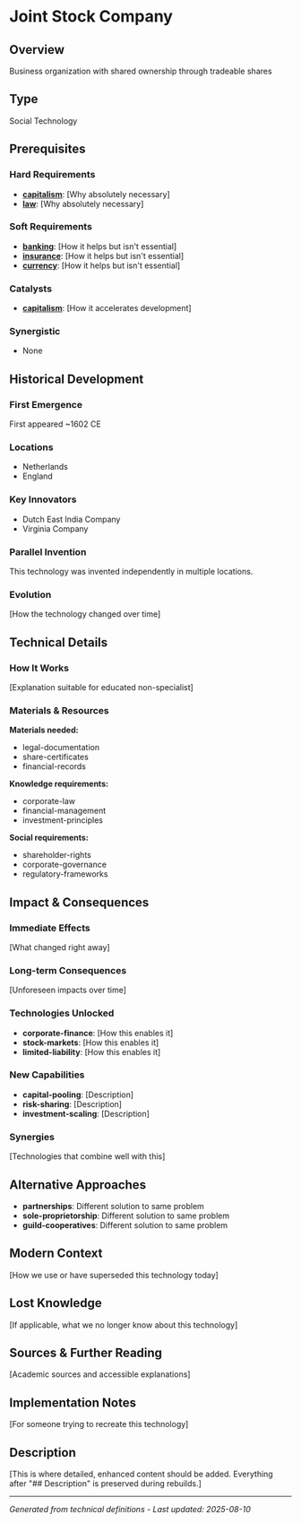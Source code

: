 # Joint Stock Company

## Overview
Business organization with shared ownership through tradeable shares

## Type
Social Technology

## Prerequisites

### Hard Requirements
- **[capitalism](../capitalism/README.md)**: [Why absolutely necessary]
- **[law](../law/README.md)**: [Why absolutely necessary]

### Soft Requirements
- **[banking](../banking/README.md)**: [How it helps but isn't essential]
- **[insurance](../insurance/README.md)**: [How it helps but isn't essential]
- **[currency](../currency/README.md)**: [How it helps but isn't essential]

### Catalysts
- **[capitalism](../capitalism/README.md)**: [How it accelerates development]

### Synergistic
- None

## Historical Development

### First Emergence
First appeared ~1602 CE

### Locations
- Netherlands
- England

### Key Innovators
- Dutch East India Company
- Virginia Company

### Parallel Invention
This technology was invented independently in multiple locations.

### Evolution
[How the technology changed over time]

## Technical Details

### How It Works
[Explanation suitable for educated non-specialist]

### Materials & Resources
**Materials needed:**
- legal-documentation
- share-certificates
- financial-records


**Knowledge requirements:**
- corporate-law
- financial-management
- investment-principles


**Social requirements:**
- shareholder-rights
- corporate-governance
- regulatory-frameworks

## Impact & Consequences

### Immediate Effects
[What changed right away]

### Long-term Consequences
[Unforeseen impacts over time]

### Technologies Unlocked
- **corporate-finance**: [How this enables it]
- **stock-markets**: [How this enables it]
- **limited-liability**: [How this enables it]

### New Capabilities
- **capital-pooling**: [Description]
- **risk-sharing**: [Description]
- **investment-scaling**: [Description]

### Synergies
[Technologies that combine well with this]

## Alternative Approaches
- **partnerships**: Different solution to same problem
- **sole-proprietorship**: Different solution to same problem
- **guild-cooperatives**: Different solution to same problem

## Modern Context
[How we use or have superseded this technology today]

## Lost Knowledge
[If applicable, what we no longer know about this technology]

## Sources & Further Reading
[Academic sources and accessible explanations]

## Implementation Notes
[For someone trying to recreate this technology]

## Description








[This is where detailed, enhanced content should be added. Everything after "## Description" is preserved during rebuilds.]

---
*Generated from technical definitions - Last updated: 2025-08-10*
